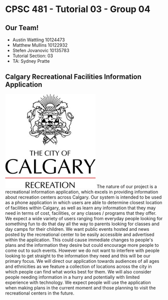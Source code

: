 # CPSC 481 - Tutorial 03 - Group 04

## Our Team!

* Austin Wattling	10124473 
* Matthew Mullins	10122932
* Stefen Jovanovic	10135783
* Tutorial Section: 03
* TA: Sydney Pratte

## Calgary Recreational Facilities Information Application

![](Images/city-of-calgary-recreation1.jpg "Calgary City of Recreation") The nature of our project is a recreational information application, which excels in providing information about recreation centers across Calgary. Our system is intended to be used as a phone application in which users are able to determine closest location of facilities within Calgary, as well as learn any information that they may need in terms of cost, facilities, or any classes / programs that they offer. We expect a wide variety of users ranging from everyday people looking for something fun to do that day all the way to parents looking for classes and day camps for their children. We want public events hosted and news posted by the recreational center to be easily accessible and advertised within the application. This could cause immediate changes to people's plans and the information they desire but could encourage more people to come out to such events. However we do not want to interfere with people looking to get straight to the information they need and this will be our primary focus. We will direct our application towards audiences of all ages and ethnicities as we feature a collection of locations across the city in which people can find what works best for them. We will also consider people needing information in a hurry and potentially with limited experience with technology. We expect people will use the application when making plans in the current moment and those planning to visit the recreational centers in the future. 
